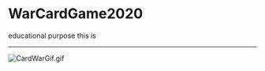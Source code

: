# WarCardGame2020
educational purpose this is
___

![CardWarGif.gif](https://s10.gifyu.com/images/CardWarGif.gif)
